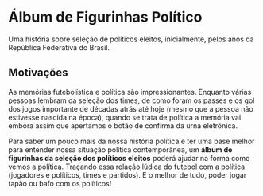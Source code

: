 # Álbum de Figurinhas Político
Uma história sobre seleção de políticos eleitos, inicialmente, pelos anos da República Federativa do Brasil.

## Motivações
As memórias futebolística e política são impressionantes. Enquanto  várias pessoas lembram da seleção dos times, de como foram os passes e os gol dos jogos importante de décadas atrás até hoje (mesmo que a pessoa não estivesse nascida na época), quando se trata de política a memória vai embora assim que apertamos o botão de confirma da urna eletrônica.

Para saber um pouco mais da nossa história política e ter uma base melhor para entender nossa situação política contemporânea, um **álbum de figurinhas da seleção dos políticos eleitos** poderá ajudar na forma como vemos a política. Traçando essa relação lúdica do futebol com a política (jogadores e políticos, times e partidos). E o melhor de tudo, poder jogar tapão ou bafo com os políticos!
